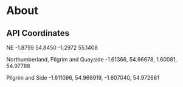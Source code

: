 # About


## API Coordinates

NE -1.8759 54.8450 -1.2972 55.1408

Northumberland, Pilgrim and Quayside -1.61366, 54.96678, 1.60081, 54.97788

Pilgrim and Side -1.611096, 54.968919, -1.607040, 54.972681